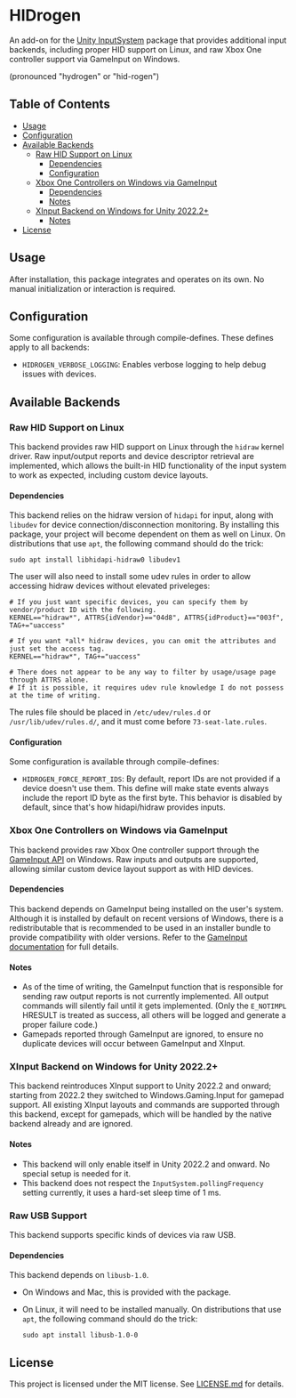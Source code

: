# HIDrogen

An add-on for the [Unity InputSystem](https://github.com/Unity-Technologies/InputSystem) package that provides additional input backends, including proper HID support on Linux, and raw Xbox One controller support via GameInput on Windows.

(pronounced "hydrogen" or "hid-rogen")

## Table of Contents

- [Usage](#usage)
- [Configuration](#configuration)
- [Available Backends](#available-backends)
  - [Raw HID Support on Linux](#raw-hid-support-on-linux)
    - [Dependencies](#dependencies)
    - [Configuration](#configuration-1)
  - [Xbox One Controllers on Windows via GameInput](#xbox-one-controllers-on-windows-via-gameinput)
    - [Dependencies](#dependencies-1)
    - [Notes](#notes)
  - [XInput Backend on Windows for Unity 2022.2+](#xinput-backend-on-windows-for-unity-20222)
    - [Notes](#notes-1)
- [License](#license)

## Usage

After installation, this package integrates and operates on its own. No manual initialization or interaction is required.

## Configuration

Some configuration is available through compile-defines. These defines apply to all backends:

- `HIDROGEN_VERBOSE_LOGGING`: Enables verbose logging to help debug issues with devices.

## Available Backends

### Raw HID Support on Linux

This backend provides raw HID support on Linux through the `hidraw` kernel driver. Raw input/output reports and device descriptor retrieval are implemented, which allows the built-in HID functionality of the input system to work as expected, including custom device layouts.

#### Dependencies

This backend relies on the hidraw version of `hidapi` for input, along with `libudev` for device connection/disconnection monitoring. By installing this package, your project will become dependent on them as well on Linux. On distributions that use `apt`, the following command should do the trick:

```
sudo apt install libhidapi-hidraw0 libudev1
```

The user will also need to install some udev rules in order to allow accessing hidraw devices without elevated priveleges:

```
# If you just want specific devices, you can specify them by vendor/product ID with the following.
KERNEL=="hidraw*", ATTRS{idVendor}=="04d8", ATTRS{idProduct}=="003f", TAG+="uaccess"

# If you want *all* hidraw devices, you can omit the attributes and just set the access tag.
KERNEL=="hidraw*", TAG+="uaccess"

# There does not appear to be any way to filter by usage/usage page through ATTRS alone.
# If it is possible, it requires udev rule knowledge I do not possess at the time of writing.
```

The rules file should be placed in `/etc/udev/rules.d` or `/usr/lib/udev/rules.d/`, and it must come before `73-seat-late.rules`.

#### Configuration

Some configuration is available through compile-defines:

- `HIDROGEN_FORCE_REPORT_IDS`: By default, report IDs are not provided if a device doesn't use them. This define will make state events always include the report ID byte as the first byte. This behavior is disabled by default, since that's how hidapi/hidraw provides inputs.

### Xbox One Controllers on Windows via GameInput

This backend provides raw Xbox One controller support through the [GameInput API](https://learn.microsoft.com/en-us/gaming/gdk/_content/gc/input/overviews/input-overview) on Windows. Raw inputs and outputs are supported, allowing similar custom device layout support as with HID devices.

#### Dependencies

This backend depends on GameInput being installed on the user's system. Although it is installed by default on recent versions of Windows, there is a redistributable that is recommended to be used in an installer bundle to provide compatibility with older versions. Refer to the [GameInput documentation](https://learn.microsoft.com/en-us/gaming/gdk/_content/gc/input/overviews/input-nuget) for full details.

#### Notes

- As of the time of writing, the GameInput function that is responsible for sending raw output reports is not currently implemented. All output commands will silently fail until it gets implemented. (Only the `E_NOTIMPL` HRESULT is treated as success, all others will be logged and generate a proper failure code.)
- Gamepads reported through GameInput are ignored, to ensure no duplicate devices will occur between GameInput and XInput.

### XInput Backend on Windows for Unity 2022.2+

This backend reintroduces XInput support to Unity 2022.2 and onward; starting from 2022.2 they switched to Windows.Gaming.Input for gamepad support. All existing XInput layouts and commands are supported through this backend, except for gamepads, which will be handled by the native backend already and are ignored.

#### Notes

- This backend will only enable itself in Unity 2022.2 and onward. No special setup is needed for it.
- This backend does not respect the `InputSystem.pollingFrequency` setting currently, it uses a hard-set sleep time of 1 ms.

### Raw USB Support

This backend supports specific kinds of devices via raw USB.

#### Dependencies

This backend depends on `libusb-1.0`.

- On Windows and Mac, this is provided with the package.
- On Linux, it will need to be installed manually. On distributions that use `apt`, the following command should do the trick:

  ```
  sudo apt install libusb-1.0-0
  ```

## License

This project is licensed under the MIT license. See [LICENSE.md](LICENSE.md) for details.
